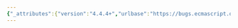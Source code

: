 ```yaml
---
{"_attributes":{"version":"4.4.4+","urlbase":"https://bugs.ecmascript.org/","maintainer":"dherman@mozilla.com"},"bug":{"bug_id":2951,"creation_ts":"2014-06-01 18:28:00 -0700","short_desc":"14.5.11: NonConstructorMethodDefinitions is a List of what?","delta_ts":"2014-07-26 09:25:19 -0700","product":"Draft for 6th Edition","component":"editorial issue","version":"Rev 25: May 22, 2014 Draft","rep_platform":"All","op_sys":"All","bug_status":"RESOLVED","resolution":"FIXED","priority":"Normal","bug_severity":"normal","everconfirmed":true,"reporter":{"uid":"jmdyck","name":"Michael Dyck"},"assigned_to":{"uid":"allen","name":"Allen Wirfs-Brock"},"long_desc":[{"commentid":8775,"comment_count":0,"who":{"uid":"jmdyck","name":"Michael Dyck"},"bug_when":"2014-06-01 18:28:27 -0700","thetext":"In 14.5.11, NonConstructorMethodDefinitions is defined to return a List of ClassElements.\n\nIn 14.5.16 / group 1 / step 16, it's assumed to return a List of MethodDefinitions.\n\nAt some point, you have to use the phrase:\n    \"the MethodDefinition of the ClassElement\".\nGiven the name of the routine, you should probably do so in 14.5.11.\n\n(leftover from 2535)"},{"commentid":8894,"comment_count":1,"who":{"uid":"allen","name":"Allen Wirfs-Brock"},"bug_when":"2014-06-11 17:13:06 -0700","thetext":"We actually want to generate a list of method definition ClassElements.  They  need to be a class element because they are later test to see if they are static.\n\nIt's generally ok to use ClassElement in place of MethodDefinition becase the the chain rule will just pass through any MethodDefinition sematic rules.\n\nHowever, there were a couple bugs in NonConstructorMethodDefinitions that I fixed in rev26 editor's draft."},{"commentid":9387,"comment_count":2,"who":{"uid":"allen","name":"Allen Wirfs-Brock"},"bug_when":"2014-07-19 18:34:43 -0700","thetext":"fixed in rev26"},{"commentid":9583,"comment_count":3,"who":{"uid":"jmdyck","name":"Michael Dyck"},"bug_when":"2014-07-26 09:25:19 -0700","thetext":"confirmed fixed"}]}}
---
```

